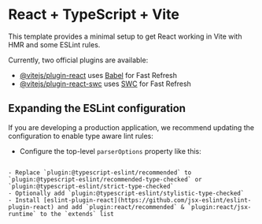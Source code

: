 # React + TypeScript + Vite

This template provides a minimal setup to get React working in Vite with HMR and some ESLint rules.

Currently, two official plugins are available:

- [@vitejs/plugin-react](https://github.com/vitejs/vite-plugin-react/blob/main/packages/plugin-react/README.md) uses [Babel](https://babeljs.io/) for Fast Refresh
- [@vitejs/plugin-react-swc](https://github.com/vitejs/vite-plugin-react-swc) uses [SWC](https://swc.rs/) for Fast Refresh

## Expanding the ESLint configuration

If you are developing a production application, we recommend updating the configuration to enable type aware lint rules:

- Configure the top-level `parserOptions` property like this:

[//]: # (```js)

[//]: # ()
[//]: # (   parserOptions: {)

[//]: # ()
[//]: # (    ecmaVersion: 'latest',)

[//]: # ()
[//]: # (    sourceType: 'module',)

[//]: # ()
[//]: # (    project: ['./tsconfig.json', './tsconfig.node.json'],)

[//]: # ()
[//]: # (    tsconfigRootDir: __dirname,)

[//]: # ()
[//]: # (   },)

```

- Replace `plugin:@typescript-eslint/recommended` to `plugin:@typescript-eslint/recommended-type-checked` or `plugin:@typescript-eslint/strict-type-checked`
- Optionally add `plugin:@typescript-eslint/stylistic-type-checked`
- Install [eslint-plugin-react](https://github.com/jsx-eslint/eslint-plugin-react) and add `plugin:react/recommended` & `plugin:react/jsx-runtime` to the `extends` list

